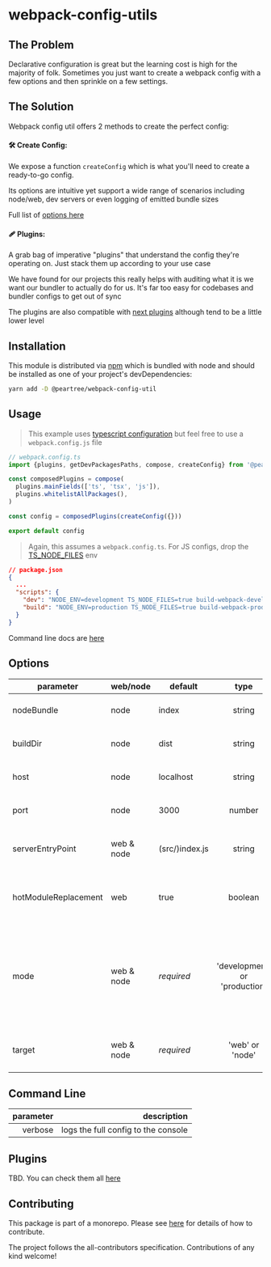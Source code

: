 # webpack-config-utils

<!-- ## Table of Contents
+ [Problem](#problem)
+ [Getting Started](#solution)
+ [Installation](#installation)
+ [Usage](#usage)
+ [Options](#options)
+ [Plugins](#plugins)
+ [Contributing](../CONTRIBUTING.md) -->

## The Problem <a name = "problem"></a>

Declarative configuration is great but the learning cost is high for the majority of folk. Sometimes
you just want to create a webpack config with a few options and then sprinkle on a few settings.

## The Solution <a name = "solution"></a>

Webpack config util offers 2 methods to create the perfect config:

#### 🛠 Create Config:

We expose a function `createConfig` which is what you'll need to create a ready-to-go config.

Its options are intuitive yet support a wide range of scenarios including node/web, dev servers or even logging of emitted bundle sizes

Full list of [options here](#options)

#### 🩹 Plugins:

A grab bag of imperative "plugins" that understand the config
they're operating on. Just stack them up according to your use case

We have found for our projects this really helps with auditing what it is we want our
bundler to actually do for us. It's far too easy for codebases and bundler configs to get
out of sync

The plugins are also compatible with [next plugins](https://github.com/zeit/next-plugins) although tend to be a little lower level


## Installation <a name = "installation"></a>

This module is distributed via [npm](https://www.npmjs.com/) which is bundled with node and should be installed as one of your project's devDependencies:

```bash
yarn add -D @peartree/webpack-config-util
```

## Usage <a name = "installation"></a>

> This example uses [typescript configuration](https://webpack.js.org/guides/typescript/) but feel free to use a `webpack.config.js` file

```typescript
// webpack.config.ts
import {plugins, getDevPackagesPaths, compose, createConfig} from '@peartree/webpack-config-util'

const composedPlugins = compose(
  plugins.mainFields(['ts', 'tsx', 'js']),
  plugins.whitelistAllPackages(),
)

const config = composedPlugins(createConfig({}))

export default config
```


> Again, this assumes a `webpack.config.ts`. For JS configs, drop the [TS_NODE_FILES](https://github.com/TypeStrong/ts-node#help-my-types-are-missing) env
```json
// package.json
{
  ...
  "scripts": {
    "dev": "NODE_ENV=development TS_NODE_FILES=true build-webpack-development --verbose",
    "build": "NODE_ENV=production TS_NODE_FILES=true build-webpack-production"
  }
}
```

Command line docs are [here](#commandline)

## Options <a name = "options"></a>


| parameter     | web/node | default |  type  | description                                                                                                                                                                     |
|-------|----|-------------------------------------------|:---:|---:|
|     nodeBundle   | node  | index | string | the name of the bundle file |
|     buildDir   | node  | dist | string | where the bundle will be output to |
|     host   | node  | localhost | string | where the bundle will be output to |
|     port   | node  | 3000 | number | where the bundle will be output to |
|     serverEntryPoint   | web & node  | (src/)index.js | string | [entry point](https://webpack.js.org/concepts/entry-points/#single-entry-shorthand-syntax) relative to ./src directory |
|     hotModuleReplacement   | web  | true | boolean | whether to apply the hot [module replacement plugin](https://webpack.js.org/concepts/hot-module-replacement/#root) |
|     mode   | web & node  | *required* | 'development' or 'production' | defines whether webpack will operate in dev [mode](https://webpack.js.org/configuration/mode/#root). Note this is distinct from NODE_ENV |
|     target   | web & node  | *required* | 'web' or 'node' | defines the target platform [target](https://webpack.js.org/concepts/targets/#root) |

## Command Line  <a name = "commandline"></a>

| parameter            |         description                                                                                                                                                                     |
|---------------------:|--------------------------:|
|  verbose             |   logs the full config to the console

## Plugins <a name = "plugins"></a>

TBD. You can check them all [here](https://github.com/elmpp/peartree/tree/master/packages/webpack-config-util/src/plugins)


## Contributing <a name = "contributing"></a>

This package is part of a monorepo. Please see [here](https://github.com/elmpp/{{org}}) for details of how to contribute.

The project follows the all-contributors specification. Contributions of any kind welcome!